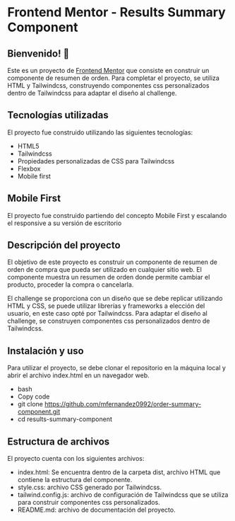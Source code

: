 # Frontend Mentor - Results Summary Component

## Bienvenido! 👋
Este es un proyecto de [Frontend Mentor](https://www.frontendmentor.io/challenges/order-summary-component-QlPmajDUj) que consiste en construir un componente de resumen de orden. Para completar el proyecto, se utiliza HTML y Tailwindcss, construyendo componentes css personalizados dentro de Tailwindcss para adaptar el diseño al challenge.

## Tecnologías utilizadas
El proyecto fue construido utilizando las siguientes tecnologías:

- HTML5
- Tailwindcss
- Propiedades personalizadas de CSS para Tailwindcss
- Flexbox
- Mobile first

## Mobile First
El proyecto fue construido partiendo del concepto Mobile First y escalando el responsive a su versión de escritorio

## Descripción del proyecto
El objetivo de este proyecto es construir un componente de resumen de orden de compra que pueda ser utilizado en cualquier sitio web. El componente muestra un resumen de orden donde permite cambiar el producto, proceder la compra o cancelarla.

El challenge se proporciona con un diseño que se debe replicar utilizando HTML y CSS, se puede utilizar librerías y frameworks a elección del usuario, en este caso opté por Tailwindcss.
Para adaptar el diseño al challenge, se construyen componentes css personalizados dentro de Tailwindcss.

## Instalación y uso
Para utilizar el proyecto, se debe clonar el repositorio en la máquina local y abrir el archivo index.html en un navegador web.

- bash
- Copy code
- git clone https://github.com/mfernandez0992/order-summary-component.git
- cd results-summary-component

## Estructura de archivos
El proyecto cuenta con los siguientes archivos:

- index.html: Se encuentra dentro de la carpeta dist, archivo HTML que contiene la estructura del componente.
- style.css: archivo CSS generado por Tailwindcss.
- tailwind.config.js: archivo de configuración de Tailwindcss que se utiliza para construir componentes css personalizados.
- README.md: archivo de documentación del proyecto.